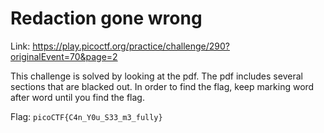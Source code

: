 # Redaction gone wrong

Link: https://play.picoctf.org/practice/challenge/290?originalEvent=70&page=2

This challenge is solved by looking at the pdf. The pdf includes several sections that are blacked out. In order to find the flag, keep marking word after word until you find the flag.

Flag: `picoCTF{C4n_Y0u_S33_m3_fully}`

